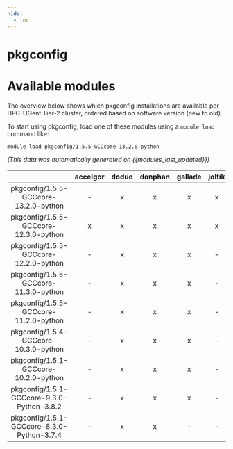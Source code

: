 ```yaml
---
hide:
  - toc
---
```


pkgconfig
=========

# Available modules


The overview below shows which pkgconfig installations are available per HPC-UGent Tier-2 cluster, ordered based on software version (new to old).

To start using pkgconfig, load one of these modules using a `module load` command like:

```shell
module load pkgconfig/1.5.5-GCCcore-13.2.0-python
```

*(This data was automatically generated on {{modules_last_updated}})*  

| |accelgor|doduo|donphan|gallade|joltik|shinx|
| :---: | :---: | :---: | :---: | :---: | :---: | :---: |
|pkgconfig/1.5.5-GCCcore-13.2.0-python|-|x|x|x|x|x|
|pkgconfig/1.5.5-GCCcore-12.3.0-python|x|x|x|x|x|x|
|pkgconfig/1.5.5-GCCcore-12.2.0-python|-|x|x|x|-|x|
|pkgconfig/1.5.5-GCCcore-11.3.0-python|-|x|x|x|-|-|
|pkgconfig/1.5.5-GCCcore-11.2.0-python|-|x|x|x|-|-|
|pkgconfig/1.5.4-GCCcore-10.3.0-python|-|x|x|x|-|-|
|pkgconfig/1.5.1-GCCcore-10.2.0-python|-|x|x|x|-|-|
|pkgconfig/1.5.1-GCCcore-9.3.0-Python-3.8.2|-|x|x|x|-|-|
|pkgconfig/1.5.1-GCCcore-8.3.0-Python-3.7.4|-|x|x|-|-|-|
